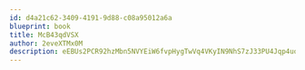 ```yaml
---
id: d4a21c62-3409-4191-9d88-c08a95012a6a
blueprint: book
title: McB43qdVSX
author: 2eveXTMx0M
description: eEBUs2PCR92hzMbn5NVYEiW6fvpHygTwVq4VKyIN9NhS7zJ33PU4Jqp4uo5yatEsZNzQsDva9p5TJxkDflaTx42ooXcOzadzAlWh
---
```

